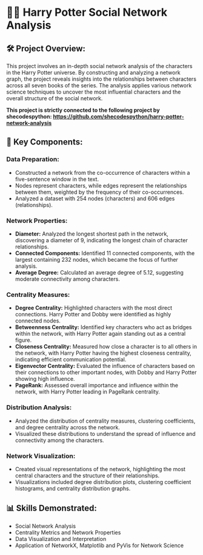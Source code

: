 # 🧙‍♂️ Harry Potter Social Network Analysis

## 🛠 Project Overview:

This project involves an in-depth social network analysis of the characters in the Harry Potter universe. By constructing and analyzing a network graph, the project reveals insights into the relationships between characters across all seven books of the series. The analysis applies various network science techniques to uncover the most influential characters and the overall structure of the social network.

**This project is strictly connected to the following project by shecodespython: https://github.com/shecodespython/harry-potter-network-analysis**

## 🚀 Key Components:

### Data Preparation:

- Constructed a network from the co-occurrence of characters within a five-sentence window in the text.
- Nodes represent characters, while edges represent the relationships between them, weighted by the frequency of their co-occurrences.
- Analyzed a dataset with 254 nodes (characters) and 606 edges (relationships).

### Network Properties:

- **Diameter:** Analyzed the longest shortest path in the network, discovering a diameter of 9, indicating the longest chain of character relationships.
- **Connected Components:** Identified 11 connected components, with the largest containing 232 nodes, which became the focus of further analysis.
- **Average Degree:** Calculated an average degree of 5.12, suggesting moderate connectivity among characters.

### Centrality Measures:

- **Degree Centrality:** Highlighted characters with the most direct connections. Harry Potter and Dobby were identified as highly connected nodes.
- **Betweenness Centrality:** Identified key characters who act as bridges within the network, with Harry Potter again standing out as a central figure.
- **Closeness Centrality:** Measured how close a character is to all others in the network, with Harry Potter having the highest closeness centrality, indicating efficient communication potential.
- **Eigenvector Centrality:** Evaluated the influence of characters based on their connections to other important nodes, with Dobby and Harry Potter showing high influence.
- **PageRank:** Assessed overall importance and influence within the network, with Harry Potter leading in PageRank centrality.

### Distribution Analysis:

- Analyzed the distribution of centrality measures, clustering coefficients, and degree centrality across the network.
- Visualized these distributions to understand the spread of influence and connectivity among the characters.
  
### Network Visualization:

- Created visual representations of the network, highlighting the most central characters and the structure of their relationships.
- Visualizations included degree distribution plots, clustering coefficient histograms, and centrality distribution graphs.

## 📊 Skills Demonstrated:

- Social Network Analysis
- Centrality Metrics and Network Properties
- Data Visualization and Interpretation
- Application of NetworkX, Matplotlib and PyVis for Network Science
